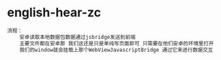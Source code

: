 # english-hear-zc

```txt
流程：
	安卓读取本地数据包数据通过jsbridge发送到前端
	主要文件都在安卓那 我们这还是只是单纯写页面即可 只需要在他们安卓的环境里打开
	我们的window就会挂载上那个WebViewJavascriptBridge 通过它来进行数据交互
```

